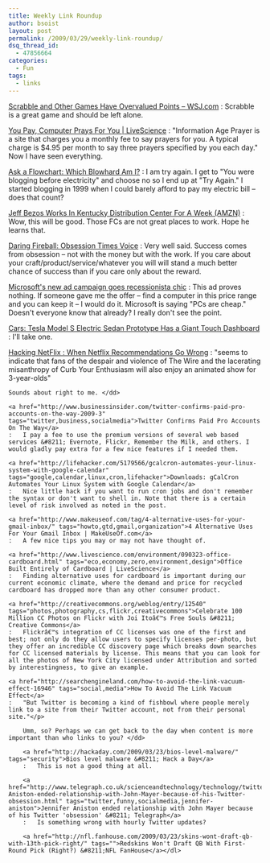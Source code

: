 ```yaml
---
title: Weekly Link Roundup
author: bsoist
layout: post
permalink: /2009/03/29/weekly-link-roundup/
dsq_thread_id:
  - 47856664
categories:
  - Fun
tags:
  - links
---
```

<a href="http://online.wsj.com/article/SB123731266862258869.html" tags="fun,economics,games,culture,scrabble,words">Scrabble and Other Games Have Overvalued Points &#8211; WSJ.com</a>
:   Scrabble is a great game and should be left alone. 

<a href="http://www.livescience.com/technology/090325-computer-prayer.html" tags="religion,faith">You Pay, Computer Prays For You | LiveScience</a>
:   "Information Age Prayer is a site that charges you a monthly fee to say prayers for you. A typical charge is $4.95 per month to say three prayers specified by you each day." Now I have seen everything. 

<a href="http://www.wired.com/culture/culturereviews/magazine/17-04/st_flowchart" tags="humor,media,funny,internet,culture,flowchart">Ask a Flowchart: Which Blowhard Am I?</a>
:   I am try again. I get to "You were blogging before electricity" and choose no so I end up at "Try Again." I started blogging in 1999 when I could barely afford to pay my electric bill &#8211; does that count? 

<a href="http://www.businessinsider.com/henry-blodget-jeff-bezos-works-in-kentucky-distribution-center-for-a-week-2009-3" tags="business,amazon,innovation,leadership">Jeff Bezos Works In Kentucky Distribution Center For A Week (AMZN)</a>
:   Wow, this will be good. Those FCs are not great places to work. Hope he learns that. 

<a href="http://daringfireball.net/2009/03/obsession_times_voice" tags="business,blogging,writing,inspiration,obsession,motivation,daringfireball">Daring Fireball: Obsession Times Voice</a>
:   Very well said. Success comes from obsession &#8211; not with the money but with the work. If you care about your craft/product/service/whatever you will will stand a much better chance of success than if you care only about the reward. 

<a href="http://blog.seattlepi.com/microsoft/archives/165113.asp" tags="apple,microsoft,windows,mac,advertising">Microsoft's new ad campaign goes recessionista chic</a>
:   This ad proves nothing. If someone gave me the offer &#8211; find a computer in this price range and you can keep it &#8211; I would do it. Microsoft is saying "PCs are cheap." Doesn't everyone know that already? I really don't see the point. 

<a href="http://i.gizmodo.com/5185498/tesla-model-s-electric-sedan-prototype-has-a-giant-touch-dashboard?skyline=true&#038;s=i" tags="eco,car,environment,zero">Cars: Tesla Model S Electric Sedan Prototype Has a Giant Touch Dashboard</a>
:   I'll take one. 

<a href="http://www.hackingnetflix.com/2009/03/when-netflix-recommendations-go-wrong.html" tags="movies,netflix">Hacking NetFlix : When Netflix Recommendations Go Wrong</a>
:   "seems to indicate that fans of the despair and violence of The Wire and the lacerating misanthropy of Curb Your Enthusiasm will also enjoy an animated show for 3-year-olds"</p> 
    
    Sounds about right to me. </dd> 
    
    <a href="http://www.businessinsider.com/twitter-confirms-paid-pro-accounts-on-the-way-2009-3" tags="twitter,business,socialmedia">Twitter Confirms Paid Pro Accounts On The Way</a>
    :   I pay a fee to use the premium versions of several web based services &#8211; Evernote, Flickr, Remember the Milk, and others. I would gladly pay extra for a few nice features if I needed them. 
    
    <a href="http://lifehacker.com/5179566/gcalcron-automates-your-linux-system-with-google-calendar" tags="google,calendar,linux,cron,lifehacker">Downloads: gCalCron Automates Your Linux System with Google Calendar</a>
    :   Nice little hack if you want to run cron jobs and don't remember the syntax or don't want to shell in. Note that there is a certain level of risk involved as noted in the post. 
    
    <a href="http://www.makeuseof.com/tag/4-alternative-uses-for-your-gmail-inbox/" tags="howto,gtd,gmail,organization">4 Alternative Uses For Your Gmail Inbox | MakeUseOf.com</a>
    :   A few nice tips you may or may not have thought of. 
    
    <a href="http://www.livescience.com/environment/090323-office-cardboard.html" tags="eco,economy,zero,environment,design">Office Built Entirely of Cardboard | LiveScience</a>
    :   Finding alternative uses for cardboard is important during our current economic climate, where the demand and price for recycled cardboard has dropped more than any other consumer product. 
    
    <a href="http://creativecommons.org/weblog/entry/12540" tags="photos,photography,cs,flickr,creativecommons">Celebrate 100 Million CC Photos on Flickr with Joi Itoâ€™s Free Souls &#8211; Creative Commons</a>
    :   Flickrâ€™s integration of CC licenses was one of the first and best; not only do they allow users to specify licenses per-photo, but they offer an incredible CC discovery page which breaks down searches for CC licensed materials by license. This means that you can look for all the photos of New York City licensed under Attribution and sorted by interestingness, to give an example. 
    
    <a href="http://searchengineland.com/how-to-avoid-the-link-vacuum-effect-16946" tags="social,media">How To Avoid The Link Vacuum Effect</a>
    :   "But Twitter is becoming a kind of fishbowl where people merely link to a site from their Twitter account, not from their personal site."</p> 
        
        Umm, so? Perhaps we can get back to the day when content is more important than who links to you? </dd> 
        
        <a href="http://hackaday.com/2009/03/23/bios-level-malware/" tags="security">Bios level malware &#8211; Hack a Day</a>
        :   This is not a good thing at all. 
        
        <a href="http://www.telegraph.co.uk/scienceandtechnology/technology/twitter/5038203/Jennifer-Aniston-ended-relationship-with-John-Mayer-because-of-his-Twitter-obsession.html" tags="twitter,funny,socialmedia,jennifer-aniston">Jennifer Aniston ended relationship with John Mayer because of his Twitter 'obsession' &#8211; Telegraph</a>
        :   Is something wrong with hourly Twitter updates? 
        
        <a href="http://nfl.fanhouse.com/2009/03/23/skins-wont-draft-qb-with-13th-pick-right/" tags="">Redskins Won't Draft QB With First-Round Pick (Right?) &#8211;NFL FanHouse</a></dl>
